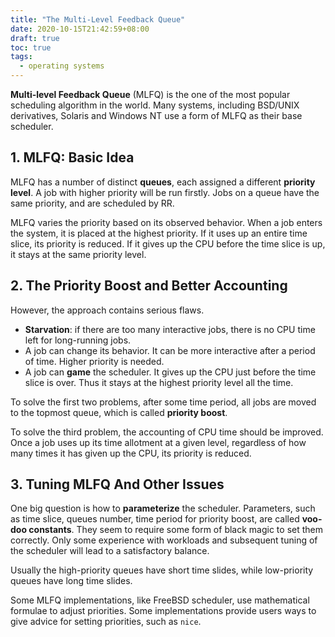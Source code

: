 ```yaml
---
title: "The Multi-Level Feedback Queue"
date: 2020-10-15T21:42:59+08:00
draft: true
toc: true
tags:
  - operating systems
---
```


**Multi-level Feedback Queue** (MLFQ) is the one of the  most popular scheduling
algorithm in the world.
Many systems, including BSD/UNIX derivatives, Solaris and Windows NT
use a form of MLFQ as their base scheduler.

## 1. MLFQ: Basic Idea

MLFQ has a number of distinct **queues**,
each assigned a different **priority level**.
A job with higher priority will be run firstly.
Jobs on a queue have the same priority,
and are scheduled by RR.

MLFQ varies the priority based on its observed behavior.
When a job enters the system,
it is placed at the highest priority.
If it uses up an entire time slice,
its priority is reduced.
If it gives up the CPU before the time slice is up,
it stays at the same priority level.

## 2. The Priority Boost and Better Accounting

However, the approach contains serious flaws.

* **Starvation**: if there are too many interactive jobs,
  there is no CPU time left for long-running jobs.
* A job can change its behavior.
  It can be more interactive after a period of time.
  Higher priority is needed.
* A job can **game** the scheduler.
  It gives up the CPU just before the time slice is over.
  Thus it stays at the highest priority level all the time.

To solve the first two problems, after some time period,
all jobs are moved to the topmost queue,
which is called **priority boost**.

To solve the third problem, the accounting of CPU time should be improved.
Once a job uses up its time allotment at a given level,
regardless of how many times it has given up the CPU,
its priority is reduced.

## 3. Tuning MLFQ And Other Issues

One big question is how to **parameterize** the scheduler.
Parameters, such as time slice, queues number, time period for priority boost,
are called **voo-doo constants**.
They seem to require some form of black magic to set them correctly.
Only some experience with workloads and subsequent tuning of the scheduler will
lead to a satisfactory balance.

Usually the high-priority queues have short time slides,
while low-priority queues have long time slides.

Some MLFQ implementations, like FreeBSD scheduler,
use mathematical formulae to adjust priorities.
Some implementations provide users ways to give advice for setting priorities,
such as `nice`.
